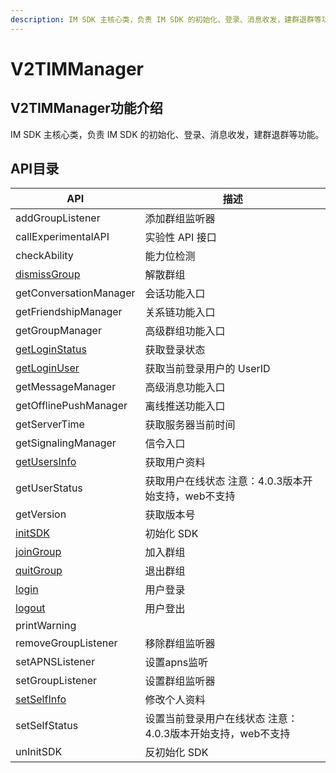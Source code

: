 ```yaml
---
description: IM SDK 主核心类，负责 IM SDK 的初始化、登录、消息收发，建群退群等功能。
---
```


# V2TIMManager

## V2TIMManager功能介绍

IM SDK 主核心类，负责 IM SDK 的初始化、登录、消息收发，建群退群等功能。

## API目录

| API                                                        | 描述                                 |
| ---------------------------------------------------------- | ---------------------------------- |
| addGroupListener                                           | 添加群组监听器                            |
| callExperimentalAPI                                        | 实验性 API 接口                         |
| checkAbility                                               | 能力位检测                              |
| [dismissGroup](../../api/v2timmanager/dismissgroup.md)     | 解散群组                               |
| getConversationManager                                     | 会话功能入口                             |
| getFriendshipManager                                       | 关系链功能入口                            |
| getGroupManager                                            | 高级群组功能入口                           |
| [getLoginStatus](../../api/v2timmanager/getloginstatus.md) | 获取登录状态                             |
| [getLoginUser](../../api/v2timmanager/getloginuser.md)     | 获取当前登录用户的 UserID                   |
| getMessageManager                                          | 高级消息功能入口                           |
| getOfflinePushManager                                      | 离线推送功能入口                           |
| getServerTime                                              | 获取服务器当前时间                          |
| getSignalingManager                                        | 信令入口                               |
| [getUsersInfo](../../api/v2timmanager/getusersinfo.md)     | 获取用户资料                             |
| getUserStatus                                              | 获取用户在线状态 注意：4.0.3版本开始支持，web不支持     |
| getVersion                                                 | 获取版本号                              |
| [initSDK](../../api/v2timmanager/initsdk.md)               | 初始化 SDK                            |
| [joinGroup](../../api/v2timmanager/joingroup.md)           | 加入群组                               |
| [quitGroup](../../api/v2timmanager/quitgroup.md)           | 退出群组                               |
| [login](../../api/v2timmanager/login.md)                   | 用户登录                               |
| [logout](../../api/v2timmanager/logout.md)                 | 用户登出                               |
| printWarning                                               |                                    |
| removeGroupListener                                        | 移除群组监听器                            |
| setAPNSListener                                            | 设置apns监听                           |
| setGroupListener                                           | 设置群组监听器                            |
| [setSelfInfo](../../api/v2timmanager/setselfinfo.md)       | 修改个人资料                             |
| setSelfStatus                                              | 设置当前登录用户在线状态 注意：4.0.3版本开始支持，web不支持 |
| unInitSDK                                                  | 反初始化 SDK                           |
